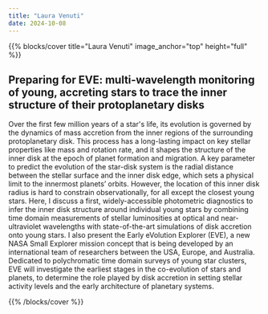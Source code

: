 ```yaml
---
title: "Laura Venuti"
date: 2024-10-08
---
```


{{% blocks/cover title="Laura Venuti" image_anchor="top" height="full" %}}

## Preparing for EVE: multi-wavelength monitoring of young, accreting stars to trace the inner structure of their protoplanetary disks

Over the first few million years of a star's life, its evolution is governed by the dynamics of mass accretion from the inner regions of the surrounding protoplanetary disk. This process has a long-lasting impact on key stellar properties like mass and rotation rate, and it shapes the structure of the inner disk at the epoch of planet formation and migration. A key parameter to predict the evolution of the star-disk system is the radial distance between the stellar surface and the inner disk edge, which sets a physical limit to the innermost planets’ orbits. However, the location of this inner disk radius is hard to constrain observationally, for all except the closest young stars. Here, I discuss a first, widely-accessible photometric diagnostics to infer the inner disk structure around individual young stars by combining time domain measurements of stellar luminosities at optical and near-ultraviolet wavelengths with state-of-the-art simulations of disk accretion onto young stars. I also present the Early eVolution Explorer (EVE), a new NASA Small Explorer mission concept that is being developed by an international team of researchers between the USA, Europe, and Australia. Dedicated to polychromatic time domain surveys of young star clusters, EVE will investigate the earliest stages in the co-evolution of stars and planets, to determine the role played by disk accretion in setting stellar activity levels and the early architecture of planetary systems.

{{% /blocks/cover %}}
                    
